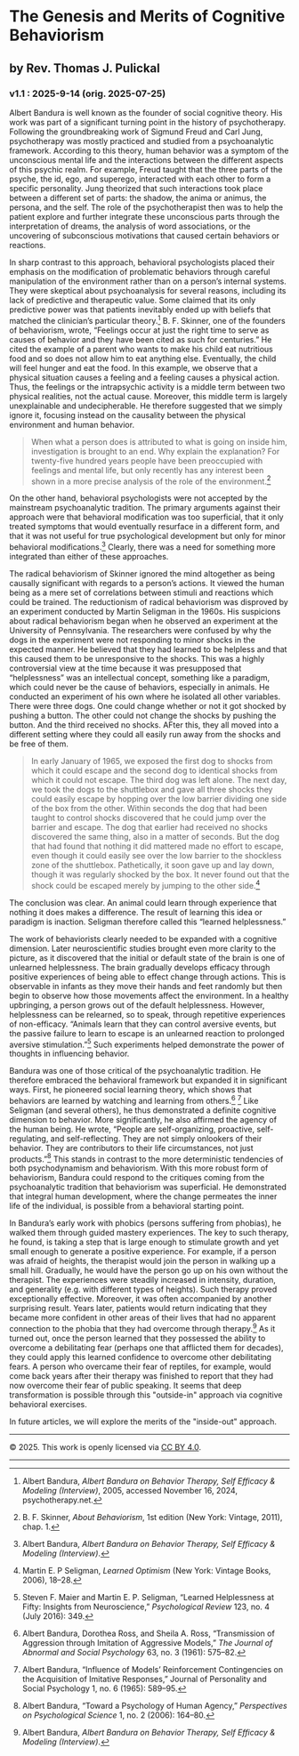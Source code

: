 # The Genesis and Merits of Cognitive Behaviorism
## by Rev. Thomas J. Pulickal
### v1.1 : 2025-9-14 (orig. 2025-07-25)

Albert Bandura is well known as the founder of social cognitive theory. His work was part of a significant turning point in the history of psychotherapy. Following the groundbreaking work of Sigmund Freud and Carl Jung, psychotherapy was mostly practiced and studied from a psychoanalytic framework. According to this theory, human behavior was a symptom of the unconscious mental life and the interactions between the different aspects of this psychic realm. For example, Freud taught that the three parts of the psyche, the id, ego, and superego, interacted with each other to form a specific personality. Jung theorized that such interactions took place between a different set of parts: the shadow, the anima or animus, the persona, and the self. The role of the psychotherapist then was to help the patient explore and further integrate these unconscious parts through the interpretation of dreams, the analysis of word associations, or the uncovering of subconscious motivations that caused certain behaviors or reactions.

In sharp contrast to this approach, behavioral psychologists placed their emphasis on the modification of problematic behaviors through careful manipulation of the environment rather than on a person’s internal systems. They were skeptical about psychoanalysis for several reasons, including its lack of predictive and therapeutic value. Some claimed that its only predictive power was that patients inevitably ended up with beliefs that matched the clinician’s particular theory.[^1] B. F. Skinner, one of the founders of behaviorism, wrote, “Feelings occur at just the right time to serve as causes of behavior and they have been cited as such for centuries.” He cited the example of a parent who wants to make his child eat nutritious food and so does not allow him to eat anything else. Eventually, the child will feel hunger and eat the food. In this example, we observe that a physical situation causes a feeling and a feeling causes a physical action. Thus, the feelings or the intrapsychic activity is a middle term between two physical realities, not the actual cause. Moreover, this middle term is largely unexplainable and undecipherable. He therefore suggested that we simply ignore it, focusing instead on the causality between the physical environment and human behavior.

> When what a person does is attributed to what is going on inside him, investigation is brought to an end. Why explain the explanation? For twenty-five hundred years people have been preoccupied with feelings and mental life, but only recently has any interest been shown in a more precise analysis of the role of the environment.[^2]

On the other hand, behavioral psychologists were not accepted by the mainstream psychoanalytic tradition. The primary arguments against their approach were that behavioral modification was too superficial, that it only treated symptoms that would eventually resurface in a different form, and that it was not useful for true psychological development but only for minor behavioral modifications.[^3] Clearly, there was a need for something more integrated than either of these approaches. 

The radical behaviorism of Skinner ignored the mind altogether as being causally significant with regards to a person’s actions. It viewed the human being as a mere set of correlations between stimuli and reactions which could be trained. The reductionism of radical behaviorism was disproved by an experiment conducted by Martin Seligman in the 1960s. His suspicions about radical behaviorism began when he observed an experiment at the University of Pennsylvania. The researchers were confused by why the dogs in the experiment were not responding to minor shocks in the expected manner. He believed that they had learned to be helpless and that this caused them to be unresponsive to the shocks. This was a highly controversial view at the time because it was presupposed that “helplessness” was an intellectual concept, something like a paradigm, which could never be the cause of behaviors, especially in animals. He conducted an experiment of his own where he isolated all other variables. There were three dogs. One could change whether or not it got shocked by pushing a button. The other could not change the shocks by pushing the button. And the third received no shocks. AFter this, they all moved into a different setting where they could all easily run away from the shocks and be free of them.

> In early January of 1965, we exposed the first dog to shocks from which it could escape and the second dog to identical shocks from which it could not escape. The third dog was left alone. The next day, we took the dogs to the shuttlebox and gave all three shocks they could easily escape by hopping over the low barrier dividing one side of the box from the other. Within seconds the dog that had been taught to control shocks discovered that he could jump over the barrier and escape. The dog that earlier had received no shocks discovered the same thing, also in a matter of seconds. But the dog that had found that nothing it did mattered made no effort to escape, even though it could easily see over the low barrier to the shockless zone of the shuttlebox. Pathetically, it soon gave up and lay down, though it was regularly shocked by the box. It never found out that the shock could be escaped merely by jumping to the other side.[^4]

The conclusion was clear. An animal could learn through experience that nothing it does makes a difference. The result of learning this idea or paradigm is inaction. Seligman therefore called this “learned helplessness.”

The work of behaviorists clearly needed to be expanded with a cognitive dimension. Later neuroscientific studies brought even more clarity to the picture, as it discovered that the initial or default state of the brain is one of unlearned helplessness. The brain gradually develops efficacy through positive experiences of being able to effect change through actions. This is observable in infants as they move their hands and feet randomly but then begin to observe how those movements affect the environment. In a healthy upbringing, a person grows out of the default helplessness. However, helplessness can be relearned, so to speak, through repetitive experiences of non-efficacy. “Animals learn that they can control aversive events, but the passive failure to learn to escape is an unlearned reaction to prolonged aversive stimulation.”[^5] Such experiments helped demonstrate the power of thoughts in influencing behavior.

Bandura was one of those critical of the psychoanalytic tradition. He therefore embraced the behavioral framework but expanded it in significant ways. First, he pioneered social learning theory, which shows that behaviors are learned by watching and learning from others.[^6] [^7] Like Seligman (and several others), he thus demonstrated a definite cognitive dimension to behavior. More significantly, he also affirmed the agency of the human being. He wrote, “People are self-organizing, proactive, self-regulating, and self-reflecting. They are not simply onlookers of their behavior. They are contributors to their life circumstances, not just products.”[^8] This stands in contrast to the more deterministic tendencies of both psychodynamism and behaviorism. With this more robust form of behaviorism, Bandura could respond to the critiques coming from the psychoanalytic tradition that behaviorism was superficial. He demonstrated that integral human development, where the change permeates the inner life of the individual, is possible from a behavioral starting point. 

In Bandura’s early work with phobics (persons suffering from phobias), he walked them through guided mastery experiences. The key to such therapy, he found, is taking a step that is large enough to stimulate growth and yet small enough to generate a positive experience. For example, if a person was afraid of heights, the therapist would join the person in walking up a small hill. Gradually, he would have the person go up on his own without the therapist. The experiences were steadily increased in intensity, duration, and generality (e.g. with different types of heights). Such therapy proved exceptionally effective. Moreover, it was often accompanied by another surprising result. Years later, patients would return indicating that they became more confident in other areas of their lives that had no apparent connection to the phobia that they had overcome through therapy.[^9] As it turned out, once the person learned that they possessed the ability to overcome a debilitating fear (perhaps one that afflicted them for decades), they could apply this learned confidence to overcome other debilitating fears. A person who overcame their fear of reptiles, for example, would come back years after their therapy was finished to report that they had now overcome their fear of public speaking. It seems that deep transformation is possible through this "outside-in" approach via cognitive behavioral exercises.

In future articles, we will explore the merits of the "inside-out" approach.

[^1]: Albert Bandura, *Albert Bandura on Behavior Therapy, Self Efficacy & Modeling (Interview)*, 2005, accessed November 16, 2024, psychotherapy.net.
[^2]: B. F. Skinner, *About Behaviorism*, 1st edition (New York: Vintage, 2011), chap. 1.
[^3]: Albert Bandura, *Albert Bandura on Behavior Therapy, Self Efficacy & Modeling (Interview)*.
[^4]: Martin E. P Seligman, *Learned Optimism* (New York: Vintage Books, 2006), 18–28.
[^5]: Steven F. Maier and Martin E. P. Seligman, “Learned Helplessness at Fifty: Insights from Neuroscience,” *Psychological Review* 123, no. 4 (July 2016): 349.
[^6]: Albert Bandura, Dorothea Ross, and Sheila A. Ross, “Transmission of Aggression through Imitation of Aggressive Models,” *The Journal of Abnormal and Social Psychology* 63, no. 3 (1961): 575–82.
[^7]: Albert Bandura, “Influence of Models’ Reinforcement Contingencies on the Acquisition of Imitative Responses,” Journal of Personality and Social Psychology 1, no. 6 (1965): 589–95.
[^8]: Albert Bandura, “Toward a Psychology of Human Agency,” *Perspectives on Psychological Science* 1, no. 2 (2006): 164–80.
[^9]: Albert Bandura, *Albert Bandura on Behavior Therapy, Self Efficacy & Modeling (Interview)*.

* * *
© 2025. This work is openly licensed via [CC BY 4.0](http://creativecommons.org/licenses/by/4.0/).
* * *